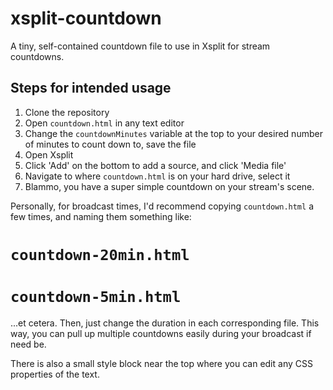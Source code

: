 # xsplit-countdown
A tiny, self-contained countdown file to use in Xsplit for stream countdowns.

## Steps for intended usage
1. Clone the repository
2. Open `countdown.html` in any text editor
3. Change the `countdownMinutes` variable at the top to your desired number of minutes to count down to, save the file
4. Open Xsplit
5. Click 'Add' on the bottom to add a source, and click 'Media file'
6. Navigate to where `countdown.html` is on your hard drive, select it
7. Blammo, you have a super simple countdown on your stream's scene.

Personally, for broadcast times, I'd recommend copying `countdown.html` a few times, and naming them something like:
# `countdown-20min.html`
# `countdown-5min.html`

...et cetera.  Then, just change the duration in each corresponding file.  This way, you can pull up multiple countdowns easily during your broadcast if need be.

There is also a small style block near the top where you can edit any CSS properties of the text.